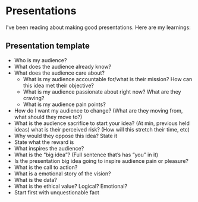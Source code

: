 # Presentations 
I've been reading about making good presentations. Here are my learnings:

## Presentation template

* Who is my audience? 
* What does the audience already know? 
* What does the audience care about?
  * What is my audience accountable for/what is their mission? How can this idea met their objective?
  * What is my audience passionate about right now? What are they craving?
  * What is my audience pain points?
* How do I want my audience to change? (What are they moving from, what should they move to?)
* What is the audience sacrifice to start your idea? (At min, previous held ideas) what is their perceived risk? (How will this stretch their time, etc)
* Why would they oppose this idea? State it
* State what the reward is
* What inspires the audience?
* What is the “big idea”? (Full sentence that’s has “you” in it)
* Is the presentation big idea going to inspire audience pain or pleasure?
* What is the call to action?
* What is a emotional story of the vision? 
* What is the data?
* What is the ethical value? Logical? Emotional?
* Start first with unquestionable fact
